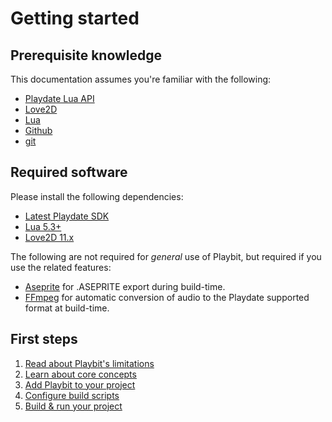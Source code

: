 # Getting started

## Prerequisite knowledge
This documentation assumes you're familiar with the following:

* [Playdate Lua API](https://sdk.play.date/Inside%20Playdate.html)
* [Love2D](https://love2d.org/)
* [Lua](https://lua.org)
* [Github](https://docs.github.com/)
* [git](https://git-scm.com/)

## Required software
Please install the following dependencies:
* [Latest Playdate SDK](https://play.date/dev/)
* [Lua 5.3+](http://luabinaries.sourceforge.net/)
* [Love2D 11.x](https://love2d.org/)

The following are not required for _general_ use of Playbit, but required if you use the related features:
* [Aseprite](https://www.aseprite.org/) for .ASEPRITE export during build-time.
* [FFmpeg](https://ffmpeg.org/) for automatic conversion of audio to the Playdate supported format at build-time.

## First steps
1. [Read about Playbit's limitations](limitations.md)
1. [Learn about core concepts](core-concepts.md)
1. [Add Playbit to your project](add-playbit.md)
1. [Configure build scripts](build-scripts.md)
1. [Build & run your project](build-and-run.md)